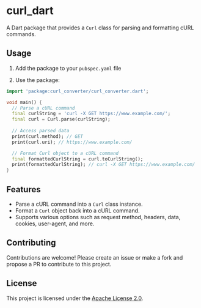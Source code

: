 # curl_dart

A Dart package that provides a `Curl` class for parsing and formatting cURL commands.

## Usage

1. Add the package to your `pubspec.yaml` file

2.  Use the package:
```dart
import 'package:curl_converter/curl_converter.dart';

void main() {
  // Parse a cURL command
  final curlString = 'curl -X GET https://www.example.com/';
  final curl = Curl.parse(curlString);
  
  // Access parsed data
  print(curl.method); // GET
  print(curl.uri); // https://www.example.com/

  // Format Curl object to a cURL command
  final formattedCurlString = curl.toCurlString();
  print(formattedCurlString); // curl -X GET https://www.example.com/
}
```

## Features

- Parse a cURL command into a `Curl` class instance.
- Format a `Curl` object back into a cURL command.
- Supports various options such as request method, headers, data, cookies, user-agent, and more.

## Contributing

Contributions are welcome! Please create an issue or make a fork and propose a PR to contribute to this project.

## License

This project is licensed under the [Apache License 2.0](LICENSE).
